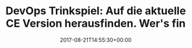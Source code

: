 ---
retweeted: false
source: <a href="https://about.twitter.com/products/tweetdeck" rel="nofollow">TweetDeck</a>
entities:
  hashtags: []
  symbols: []
  user_mentions: []
  urls:
  - url: https://t.co/7W4QQtEJ86
    expanded_url: http://dockr.ly/1rsK3MB
    display_url: dockr.ly/1rsK3MB
    indices:
    - '23'
    - '46'
display_text_range:
- '0'
- '134'
favorite_count: '4'
id_str: '899646147152814080'
truncated: false
retweet_count: '1'
id: '899646147152814080'
possibly_sensitive: false
created_at: Mon Aug 21 14:55:30 +0000 2017
favorited: false
full_text: "DevOps Trinkspiel: Auf  die aktuelle CE Version herausfinden.\n\nWer's
  findet, trinkt. \nDie anderen trinken auch."
lang: de
quote_url: http://dockr.ly/1rsK3MB
tags:
- pesos/twitter
date: '2017-08-21T14:55:30+00:00'
src: https://twitter.com/bascht/status/899646147152814080
original_url: https://twitter.com/bascht/status/899646147152814080
type: twitter_tweet
text: "DevOps Trinkspiel: Auf  die aktuelle CE Version herausfinden.\n\nWer's findet,
  trinkt. \nDie anderen trinken auch."
title: |-
  DevOps Trinkspiel: Auf  die aktuelle CE Version herausfinden.
  Wer's fin

---